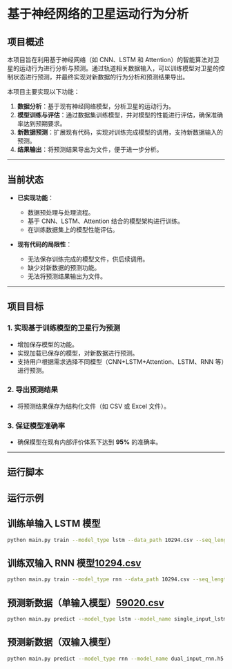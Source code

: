 # 基于神经网络的卫星运动行为分析

## 项目概述

本项目旨在利用基于神经网络（如 CNN、LSTM 和 Attention）的智能算法对卫星的运动行为进行分析与预测。通过轨道相关数据输入，可以训练模型对卫星的控制状态进行预测，并最终实现对新数据的行为分析和预测结果导出。

本项目主要实现以下功能：
1. **数据分析**：基于现有神经网络模型，分析卫星的运动行为。
2. **模型训练与评估**：通过数据集训练模型，并对模型的性能进行评估，确保准确率达到预期要求。
3. **新数据预测**：扩展现有代码，实现对训练完成模型的调用，支持新数据输入的预测。
4. **结果输出**：将预测结果导出为文件，便于进一步分析。

---

## 当前状态

- **已实现功能**：
    - 数据预处理与处理流程。
    - 基于 CNN、LSTM、Attention 结合的模型架构进行训练。
    - 在训练数据集上的模型性能评估。

- **现有代码的局限性**：
    - 无法保存训练完成的模型文件，供后续调用。
    - 缺少对新数据的预测功能。
    - 无法将预测结果输出为文件。

---

## 项目目标

### 1. 实现基于训练模型的卫星行为预测
- 增加保存模型的功能。
- 实现加载已保存的模型，对新数据进行预测。
- 支持用户根据需求选择不同模型（CNN+LSTM+Attention、LSTM、RNN 等）进行预测。

### 2. 导出预测结果
- 将预测结果保存为结构化文件（如 CSV 或 Excel 文件）。

### 3. 保证模型准确率
- 确保模型在现有内部评价体系下达到 **95%** 的准确率。

---

## 运行脚本
## 运行示例
## 训练单输入 LSTM 模型
```bash
python main.py train --model_type lstm --data_path 10294.csv --seq_length 10 --model_name single_input_lstm.h5
```
## 训练双输入 RNN 模型[10294.csv](10294.csv)
```bash
python main.py train --model_type rnn --data_path 10294.csv --seq_length 10 --model_name dual_input_rnn.h5 --dual_input
```
## 预测新数据（单输入模型）[59020.csv](59020.csv)
```bash
python main.py predict --model_type lstm --model_name single_input_lstm.h5 --new_data_path 59020.csv --output_path single_input_predictions.csv
```
## 预测新数据（双输入模型）
```bash
python main.py predict --model_type rnn --model_name dual_input_rnn.h5 --new_data_path 59020.csv --output_path dual_input_predictions.csv --dual_input
```